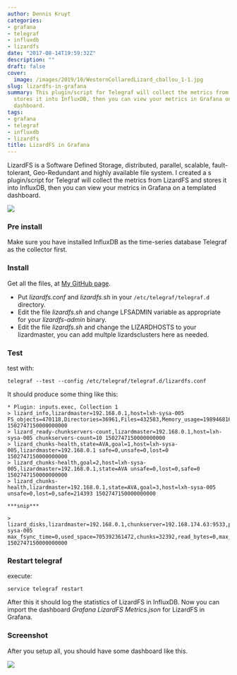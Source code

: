 ```yaml
---
author: Dennis Kruyt
categories:
- grafana
- telegraf
- influxdb
- lizardfs
date: "2017-08-14T19:59:32Z"
description: ""
draft: false
cover:
  image: /images/2019/10/WesternCollaredLizard_cballou_1-1.jpg
slug: lizardfs-in-grafana
summary: This plugin/script for Telegraf will collect the metrics from LizardFS and
  stores it into InfluxDB, then you can view your metrics in Grafana on a templated
  dashboard.
tags:
- grafana
- telegraf
- influxdb
- lizardfs
title: LizardFS in Grafana
---
```



LizardFS is a Software Defined Storage, distributed, parallel, scalable,
fault-tolerant, Geo-Redundant and highly available file system. I created a s plugin/script for Telegraf will collect the metrics from LizardFS and stores it into InfluxDB, then you can view your metrics in Grafana on a templated dashboard.
 
 ![](https://lizardfs.com/wp-content/uploads/2016/12/lizardfs-servers3-e1516293779641.jpg)

### Pre install

Make sure you have installed InfluxDB as the time-series database Telegraf as the collector first.

### Install

Get all the files, at [My GitHub page](https://github.com/dkruyt/LizardFS_Grafana).

* Put _lizardfs.conf_ and _lizardfs.sh_ in your `/etc/telegraf/telegraf.d` directory.
* Edit the file _lizardfs.sh_ and change LFSADMIN variable as appropriate for your _lizardfs-admin_ binary.
* Edit the file _lizardfs.sh_ and change the LIZARDHOSTS to your lizardmaster, you can add multple lizardsclusters here as needed.

### Test
test with:
```
telegraf --test --config /etc/telegraf/telegraf.d/lizardfs.conf
```
It should produce some thing like this:
```
* Plugin: inputs.exec, Collection 1
> lizard_info,lizardmaster=192.168.0.1,host=lxh-sysa-005 FS_objects=470118,Directories=36961,Files=432583,Memory_usage=198946816,Total_space=37159571947520,Available_space=22595288821760,Trash_files=0,Chunk_copies=643179,Regular_copies_deprecated=643179,Trash_space=0,Reserved_space=0,Reserved_files=0,Chunks=214393 1502747150000000000
> lizard_ready-chunkservers-count,lizardmaster=192.168.0.1,host=lxh-sysa-005 chunkservers-count=10 1502747150000000000
> lizard_chunks-health,state=AVA,goal=1,host=lxh-sysa-005,lizardmaster=192.168.0.1 safe=0,unsafe=0,lost=0 1502747150000000000
> lizard_chunks-health,goal=2,host=lxh-sysa-005,lizardmaster=192.168.0.1,state=AVA unsafe=0,lost=0,safe=0 1502747150000000000
> lizard_chunks-health,lizardmaster=192.168.0.1,state=AVA,goal=3,host=lxh-sysa-005 unsafe=0,lost=0,safe=214393 1502747150000000000

***snip***

> lizard_disks,lizardmaster=192.168.0.1,chunkserver=192.168.174.63:9533,path=/data/1/data/3.10.4/,host=lxh-sysa-005 max_fsync_time=0,used_space=705392361472,chunks=32392,read_bytes=0,max_write_time=0,read_ops=0,fsync_ops=0,to_delete="no",damaged="no",scanning="no",written_bytes=0,max_read_time=0,last_error="0",total_space=1857978597376,write_ops=0 1502747150000000000
```

### Restart telegraf
execute:

```
service telegraf restart
```

After this it should log the statistics of LizardFS in InfluxDB. Now you can import the dashboard _Grafana LizardFS Metrics.json_ for LizardFS in Grafana.

### Screenshot

After you setup all, you should have some dashboard like this.

![](/images/2017/07/Grafana_LizardFS_Metrics.jpg)

